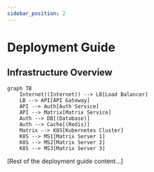 ```yaml
---
sidebar_position: 2
---
```


# Deployment Guide

## Infrastructure Overview

```mermaid
graph TB
    Internet((Internet)) --> LB[Load Balancer]
    LB --> API[API Gateway]
    API --> Auth[Auth Service]
    API --> Matrix[Matrix Service]
    Auth --> DB[(Database)]
    Auth --> Cache[(Redis)]
    Matrix --> K8S[Kubernetes Cluster]
    K8S --> MS1[Matrix Server 1]
    K8S --> MS2[Matrix Server 2]
    K8S --> MS3[Matrix Server 3]
```

[Rest of the deployment guide content...]